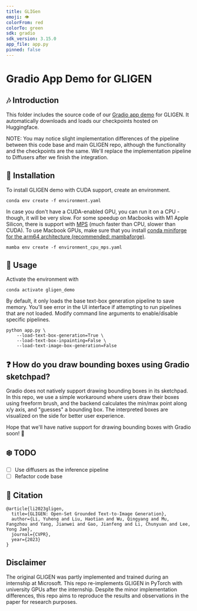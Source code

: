 ```yaml
---
title: GLIGen
emoji: 👁
colorFrom: red
colorTo: green
sdk: gradio
sdk_version: 3.15.0
app_file: app.py
pinned: false
---
```


# Gradio App Demo for GLIGEN

## :notes: Introduction

This folder includes the source code of our [Gradio app demo](https://huggingface.co/spaces/gligen/demo) for GLIGEN. It automatically downloads and loads our checkpoints hosted on Huggingface.

NOTE: You may notice slight implementation differences of the pipeline between this code base and main GLIGEN repo, although the functionality and the checkpoints are the same. We'll replace the implementation pipeline to Diffusers after we finish the integration.

## :toolbox: Installation

To install GLIGEN demo with CUDA support, create an environment.

```Shell
conda env create -f environment.yaml
```

In case you don't have a CUDA-enabled GPU, you can run it on a CPU - though, it will be very slow.
For some speedup on Macbooks with M1 Apple Silicon, there is support with [MPS](https://pytorch.org/docs/stable/notes/mps.html) (much faster than CPU, slower than CUDA). To use Macbook GPUs, make sure that you install [conda miniforge for the arm64 architecture (recommended: mambaforge)](https://github.com/conda-forge/miniforge).

```Shell
mamba env create -f environment_cpu_mps.yaml
```

## :notebook: Usage

Activate the environment with

```Shell
conda activate gligen_demo
```

By default, it only loads the base text-box generation pipeline to save memory. You'll see error in the UI interface if attempting to run pipelines that are not loaded. Modify command line arguments to enable/disable specific pipelines.

```Shell
python app.py \
    --load-text-box-generation=True \
    --load-text-box-inpainting=False \
    --load-text-image-box-generation=False
```

## :question: How do you draw bounding boxes using Gradio sketchpad?

Gradio does not natively support drawing bounding boxes in its sketchpad. In this repo, we use a simple workaround where users draw their boxes using freeform brush, and the backend calculates the min/max point along x/y axis, and "guesses" a bounding box. The interpreted boxes are visualized on the side for better user experience.

Hope that we'll have native support for drawing bounding boxes with Gradio soon! :partying_face:

## :snowflake: TODO

- [ ] Use diffusers as the inference pipeline
- [ ] Refactor code base

## :book: Citation

```
@article{li2023gligen,
  title={GLIGEN: Open-Set Grounded Text-to-Image Generation},
  author={Li, Yuheng and Liu, Haotian and Wu, Qingyang and Mu, Fangzhou and Yang, Jianwei and Gao, Jianfeng and Li, Chunyuan and Lee, Yong Jae},
  journal={CVPR},
  year={2023}
}
```

## Disclaimer

The original GLIGEN was partly implemented and trained during an internship at Microsoft. This repo re-implements GLIGEN in PyTorch with university GPUs after the internship. Despite the minor implementation differences, this repo aims to reproduce the results and observations in the paper for research purposes.
